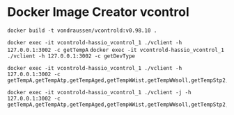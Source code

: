 # Docker Image Creator vcontrol

`docker build -t vondraussen/vcontrold:v0.98.10 .`

`docker exec -it vcontrold-hassio_vcontrol_1 ./vclient -h 127.0.0.1:3002 -c getTempA`
`docker exec -it vcontrold-hassio_vcontrol_1 ./vclient -h 127.0.0.1:3002 -c getDevType`

```
docker exec -it vcontrold-hassio_vcontrol_1 ./vclient -h 127.0.0.1:3002 -c getTempA,getTempAtp,getTempAged,getTempWWist,getTempWWsoll,getTempStp2,getBrennerStatus,getLeistungIst,getTempVListM1,getTempVLsollM1,getTempRL17A,getTempRaumNorSollM1,getTempRaumRedSollM1,getPumpeStatusM1,getPumpeStatusIntern,getPumpeDrehzahlIntern,getBetriebArt,getBetriebSparM1,getStatusFrostM1,getStatusStoerung,getAnlagenschema,getVentilStatus
```

```
docker exec -it vcontrold-hassio_vcontrol_1 ./vclient -j -h 127.0.0.1:3002 -c getTempA,getTempAtp,getTempAged,getTempWWist,getTempWWsoll,getTempStp2,getBrennerStatus,getLeistungIst,getTempVListM1,getTempVLsollM1,getTempRL17A,getTempRaumNorSollM1,getTempRaumRedSollM1,getPumpeStatusM1,getPumpeStatusIntern,getPumpeDrehzahlIntern,getBetriebArt,getBetriebSparM1,getStatusFrostM1,getStatusStoerung,getAnlagenschema
```